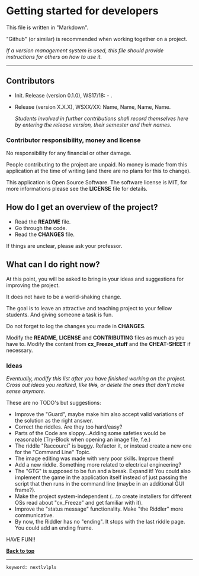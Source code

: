 # Getting started for developers #

This file is written in "Markdown".

"Github" (or similar) is recommended when working together on a project.

*If a version management system is used, this file should provide instructions for 
others on how to use it.*
***

## Contributors ##
	
-	Init. Release (version 0.1.0), WS17/18: - .

-	Release (version X.X.X), WSXX/XX: Name, Name, Name, Name.
	
	*Students involved in further contributions shall record themselves here by 
	entering the release version, their semester and their names.*

	
### Contributor responsibility, money and license ###

No responsibility for any financial or other damage.

People contributing to the project are unpaid. 
No money is made from this application at the time of writing 
(and there are no plans for this to change).

This application is Open Source Software. The software license is MIT, for more 
informations please see the **LICENSE** file for details.	


## How do I get an overview of the project? ##

-	Read the **README** file.
-	Go through the code.
-	Read the **CHANGES** file.

If things are unclear, please ask your professor.


## What can I do right now? ##

At this point, you will be asked to bring in your ideas and suggestions for 
improving the project.

It does not have to be a world-shaking change.

The goal is to leave an attractive and teaching project to your fellow students.
And giving someone a task is fun.
  
Do not forget to log the changes you made in **CHANGES**.

Modify the **README**, **LICENSE** and **CONTRIBUTING** files as much as you have to.
Modify the content from **cx_Freeze_stuff** and the **CHEAT-SHEET** if necessary.

### Ideas #######################################################################

*Eventually, modify this list after you have finished working on the project. 
Cross out ideas you realized, like ~~this~~, or delete the ones that don't make 
sense anymore.*


These are no TODO's but suggestions:

-	Improve the "Guard", maybe make him also accept valid variations of the
	solution as the right answer.
- 	Correct the riddles. Are they too hard/easy?
-	Parts of the Code are sloppy...Adding some safeties would be reasonable 
	(Try-Block when opening an image file, f.e.) 
-	The riddle "Raccourci" is buggy. Refactor it, or instead create a new one for the 
	"Command Line" Topic.
-	The image editing was made with very poor skills. Improve them!
- 	Add a new riddle. Something more related to electrical engineering?
- 	The "GTG" is supposed to be fun and a break. Expand it!
	You could also implement the game in the application itself instead of 
	just passing the script that then runs in the command line 
	(maybe in an additional GUI frame?).
- 	Make the project system-independent
	(...to create installers for different OSs read about "cx_Freeze" and get
	familiar with it).
- 	Improve the "status message" functionality. Make "the Riddler" more communicative.
-	By now, the Riddler has no "ending". It stops with the last riddle page. 
	You could add an ending frame.

HAVE FUN!!

**[Back to top](#getting-started-for-developers)**

***
	keyword: nextlvlpls